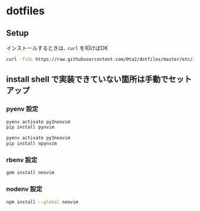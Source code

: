 # dotfiles

## Setup

インストールするときは､ `curl` を叩けばOK

```bash
curl -fsSL https://raw.githubusercontent.com/0ta2/dotfiles/master/etc/install | bash
```

## install shell で実装できていない箇所は手動でセットアップ

### pyenv 設定

```bash
pyenv activate py2neovim
pip install pynvim

pyenv activate py3neovim
pip install npynvim
```

### rbenv 設定

```bash
gem install neovim
```

### nodenv 設定

```bash
npm install --global neovim
```
